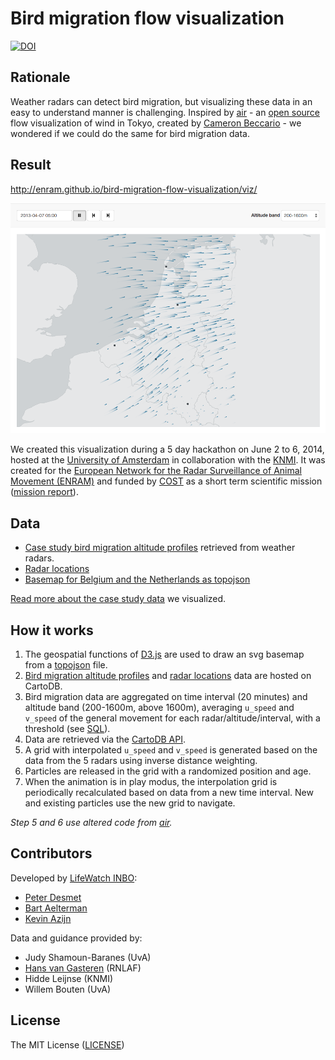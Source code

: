 # Bird migration flow visualization

[![DOI](https://zenodo.org/badge/doi/10.5281/zenodo.57472.svg)](http://doi.org/10.5281/zenodo.57472)

## Rationale

Weather radars can detect bird migration, but visualizing these data in an easy to understand manner is challenging. Inspired by [air](http://air.nullschool.net) - an [open source](https://github.com/cambecc/air) flow visualization of wind in Tokyo, created by [Cameron Beccario](https://twitter.com/cambecc) - we wondered if we could do the same for bird migration data.

## Result

<http://enram.github.io/bird-migration-flow-visualization/viz/>

[![screenshot](screenshot.png)](http://enram.github.io/bird-migration-flow-visualization/viz/)

We created this visualization during a 5 day hackathon on June 2 to 6, 2014, hosted at the [University of Amsterdam](http://ibed.uva.nl/research/research-groups/research-groups/research-groups/content/folder/computational-geo-ecology/computational-geo-ecology.html) in collaboration with the [KNMI](http://www.knmi.nl/). It was created for the [European Network for the Radar Surveillance of Animal Movement (ENRAM)](http://enram.eu) and funded by [COST](http://cost.eu/) as a short term scientific mission ([mission report](documentation/stsm-report.md)).

## Data

* [Case study bird migration altitude profiles](https://github.com/enram/case-study/tree/master/data/bird-migration-altitude-profiles) retrieved from weather radars.
* [Radar locations](https://github.com/enram/case-study/blob/master/data/radars/radars.geojson)
* [Basemap for Belgium and the Netherlands as topojson](data/basemap)

[Read more about the case study data](https://github.com/enram/case-study/blob/master/story.md) we visualized.

## How it works

1. The geospatial functions of [D3.js](http://d3js.org/) are used to draw an svg basemap from a [topojson](data/basemap/basemap.topojson) file.
2. [Bird migration altitude profiles](https://lifewatch-inbo.cartodb.com/tables/bird_migration_altitude_profiles/public) and [radar locations](https://lifewatch-inbo.cartodb.com/tables/radars/public) data are hosted on CartoDB.
3. Bird migration data are aggregated on time interval (20 minutes) and altitude band (200-1600m, above 1600m), averaging `u_speed` and `v_speed` of the general movement for each radar/altitude/interval, with a threshold (see [SQL](documentation/aggregate-data.sql)).
4. Data are retrieved via the [CartoDB API](http://developers.cartodb.com/documentation/apis-overview.html).
5. A grid with interpolated `u_speed` and `v_speed` is generated based on the data from the 5 radars using inverse distance weighting.
6. Particles are released in the grid with a randomized position and age.
7. When the animation is in play modus, the interpolation grid is periodically recalculated based on data from a new time interval. New and existing particles use the new grid to navigate.

*Step 5 and 6 use altered code from [air](https://github.com/cambecc/air).*

## Contributors

Developed by [LifeWatch INBO](http://lifewatch.inbo.be):

* [Peter Desmet](https://twitter.com/peterdesmet)
* [Bart Aelterman](https://twitter.com/bartaelterman)
* [Kevin Azijn](https://twitter.com/kazijn)

Data and guidance provided by:

* Judy Shamoun-Baranes (UvA)
* [Hans van Gasteren](https://twitter.com/hvangasteren) (RNLAF)
* Hidde Leijnse (KNMI)
* Willem Bouten (UvA)

## License

The MIT License ([LICENSE](LICENSE))
